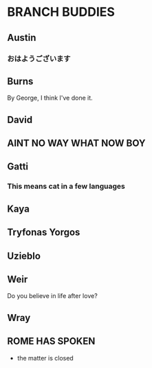 # BRANCH BUDDIES

## Austin
### おはようございます
## Burns

By George, I think I've done it.

## David

## AINT NO WAY WHAT NOW BOY

## Gatti
### This means cat in a few languages
## Kaya

## Tryfonas Yorgos

## Uzieblo

## Weir
Do you believe in life after love?
## Wray

## ROME HAS SPOKEN
- the matter is closed
